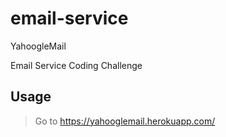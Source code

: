 # email-service
YahoogleMail

Email Service Coding Challenge

## Usage

> Go to https://yahooglemail.herokuapp.com/
